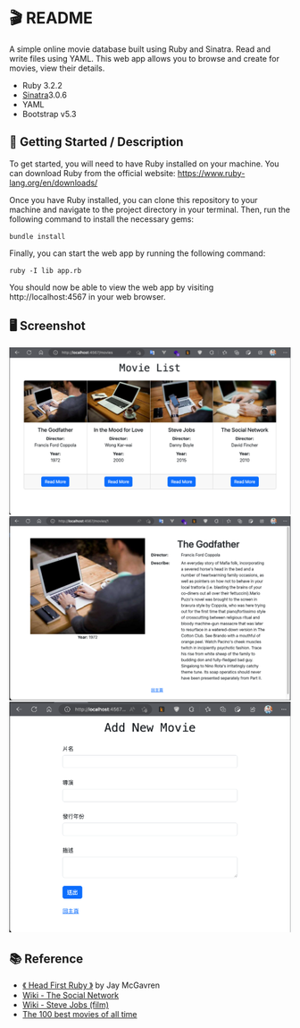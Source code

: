 # 🎬 README 

 A simple online movie database built using Ruby and Sinatra. Read and write files using YAML. This web app allows you to browse and create for movies, view their details.
 - Ruby 3.2.2
 - [Sinatra](https://github.com/sinatra/sinatra)3.0.6
 - YAML
 - Bootstrap v5.3

## 🚀 Getting Started / Description

To get started, you will need to have Ruby installed on your machine. You can download Ruby from the official website: https://www.ruby-lang.org/en/downloads/

Once you have Ruby installed, you can clone this repository to your machine and navigate to the project directory in your terminal. Then, run the following command to install the necessary gems:

```
bundle install
```

Finally, you can start the web app by running the following command:

```
ruby -I lib app.rb
```

You should now be able to view the web app by visiting http://localhost:4567 in your web browser.

## 🖥️ Screenshot
![image](/public/images/index_movie-list.png)
![image](/public/images/show_movie-detail.png)
![image](/public/images/new_add-new-movie.png)

## 📚 Reference
- [《 Head First Ruby 》](https://www.oreilly.com/library/view/head-first-ruby/9781449372644/) by Jay McGavren
- [Wiki - The Social Network](https://en.wikipedia.org/wiki/The_Social_Network)
- [Wiki - Steve Jobs (film)](https://en.wikipedia.org/wiki/Steve_Jobs_(film)) 
- [The 100 best movies of all time](https://www.timeout.com/film/best-movies-of-all-time)
